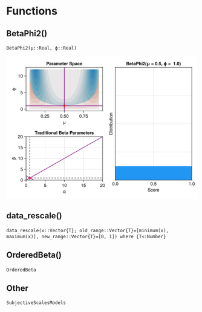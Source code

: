 # Functions

## BetaPhi2()

```@docs
BetaPhi2(μ::Real, ϕ::Real)
```

![](https://github.com/DominiqueMakowski/SubjectiveScalesModels.jl/blob/main/docs/img/animation_BetaPhi2.gif?raw=true)

## data_rescale()

```@docs
data_rescale(x::Vector{T}; old_range::Vector{T}=[minimum(x), maximum(x)], new_range::Vector{T}=[0, 1]) where {T<:Number}
```

## OrderedBeta()

```@docs
OrderedBeta
```

## Other

```@docs
SubjectiveScalesModels
```